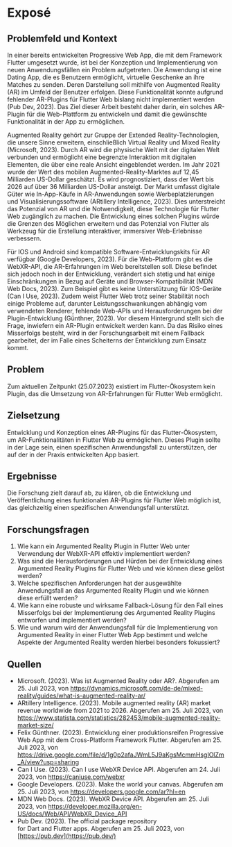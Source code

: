 # Exposé

## Problemfeld und Kontext
In einer bereits entwickelten Progressive Web App, die mit dem Framework Flutter umgesetzt wurde, ist bei der Konzeption und Implementierung von neuen Anwendungsfällen ein Problem aufgetreten. Die Anwendung ist eine Dating App, die es Benutzern ermöglicht, virtuelle Geschenke an ihre Matches zu senden. Deren Darstellung soll mithilfe von Augmented Reality (AR) im Umfeld der Benutzer erfolgen. Diese Funktionalität konnte aufgrund fehlender AR-Plugins für Flutter Web bislang nicht implementiert werden (Pub Dev, 2023). Das Ziel dieser Arbeit besteht daher darin, ein solches AR-Plugin für die Web-Plattform zu entwickeln und damit die gewünschte Funktionalität in der App zu ermöglichen.

Augmented Reality gehört zur Gruppe der Extended Reality-Technologien, die unsere Sinne erweitern, einschließlich Virtual Reality und Mixed Reality (Microsoft, 2023). Durch AR wird die physische Welt mit der digitalen Welt verbunden und ermöglicht eine begrenzte Interaktion mit digitalen Elementen, die über eine reale Ansicht eingeblendet werden. Im Jahr 2021 wurde der Wert des mobilen Augmented-Reality-Marktes auf 12,45 Milliarden US-Dollar geschätzt. Es wird prognostiziert, dass der Wert bis 2026 auf über 36 Milliarden US-Dollar ansteigt. Der Markt umfasst digitale Güter wie In-App-Käufe in AR-Anwendungen sowie Werbeplatzierungen und Visualisierungssoftware (ARtillery Intelligence, 2023). Dies unterstreicht das Potenzial von AR und die Notwendigkeit, diese Technologie für Flutter Web zugänglich zu machen. Die Entwicklung eines solchen Plugins würde die Grenzen des Möglichen erweitern und das Potenzial von Flutter als Werkzeug für die Erstellung interaktiver, immersiver Web-Erlebnisse verbessern.

Für IOS und Android sind kompatible Software-Entwicklungskits für AR verfügbar (Google Developers, 2023). Für die Web-Plattform gibt es die WebXR-API, die AR-Erfahrungen im Web bereitstellen soll. Diese befindet sich jedoch noch in der Entwicklung, verändert sich stetig und hat einige Einschränkungen in Bezug auf Geräte und Browser-Kompatibilität (MDN Web Docs, 2023). Zum Beispiel gibt es keine Unterstützung für IOS-Geräte (Can I Use, 2023). Zudem weist Flutter Web trotz seiner Stabilität noch einige Probleme auf, darunter Leistungsschwankungen abhängig vom verwendeten Renderer, fehlende Web-APIs und Herausforderungen bei der Plugin-Entwicklung (Günthner, 2023). Vor diesem Hintergrund stellt sich die Frage, inwiefern ein AR-Plugin entwickelt werden kann. Da das Risiko eines Misserfolgs besteht, wird in der Forschungsarbeit mit einem Fallback gearbeitet, der im Falle eines Scheiterns der Entwicklung zum Einsatz kommt.

## Problem
Zum aktuellen Zeitpunkt (25.07.2023) existiert im Flutter-Ökosystem kein Plugin, das die Umsetzung von AR-Erfahrungen für Flutter Web ermöglicht.

## Zielsetzung
Entwicklung und Konzeption eines AR-Plugins für das Flutter-Ökosystem, um AR-Funktionalitäten in Flutter Web zu ermöglichen. Dieses Plugin sollte in der Lage sein, einen spezifischen Anwendungsfall zu unterstützen, der auf der in der Praxis entwickelten App basiert.

## Ergebnisse
Die Forschung zielt darauf ab, zu klären, ob die Entwicklung und Veröffentlichung eines funktionalen AR-Plugins für Flutter Web möglich ist, das gleichzeitig einen spezifischen Anwendungsfall unterstützt.

## Forschungsfragen
1. Wie kann ein Argumented Reality Plugin in Flutter Web unter Verwendung der WebXR-API effektiv implementiert werden?
2. Was sind die Herausforderungen und Hürden bei der Entwicklung eines Argumented Reality Plugins für Flutter Web und wie können diese gelöst werden?
3. Welche spezifischen Anforderungen hat der ausgewählte Anwendungsfall an das Argumented Reality Plugin und wie können diese erfüllt werden?
4. Wie kann eine robuste und wirksame Fallback-Lösung für den Fall eines Misserfolgs bei der Implementierung des Argumented Reality Plugins entworfen und implementiert werden?
5. Wie und warum wird der Anwendungsfall für die Implementierung von Argumented Reality in einer Flutter Web App bestimmt und welche Aspekte der Argumented Reality werden hierbei besonders fokussiert?

## Quellen
- Microsoft. (2023). Was ist Augmented Reality oder AR?. Abgerufen am 25. Juli 2023, von https://dynamics.microsoft.com/de-de/mixed-reality/guides/what-is-augmented-reality-ar/
- ARtillery Intelligence. (2023). Mobile augmented reality (AR) market revenue worldwide from 2021 to 2026. Abgerufen am 25. Juli 2023, von https://www.statista.com/statistics/282453/mobile-augmented-reality-market-size/
- Felix Günthner. (2023). Entwicklung einer produktionsreifen Progressive Web App mit dem Cross-Platform Framework Flutter. Abgerufen am 25. Juli 2023, von https://drive.google.com/file/d/1g0p2afaJWmL5J9aKgsMcmmHsgIOlZm_A/view?usp=sharing
- Can I Use. (2023). Can I use WebXR Device API. Abgerufen am 24. Juli 2023, von https://caniuse.com/webxr
- Google Developers. (2023). Make the world your canvas. Abgerufen am 25. Juli 2023, von https://developers.google.com/ar?hl=en
- MDN Web Docs. (2023). WebXR Device API. Abgerufen am 25. Juli 2023, von https://developer.mozilla.org/en-US/docs/Web/API/WebXR_Device_API
- Pub Dev. (2023). The official package repository for Dart and Flutter apps. Abgerufen am 25. Juli 2023, von [https://pub.dev](https://pub.dev/)